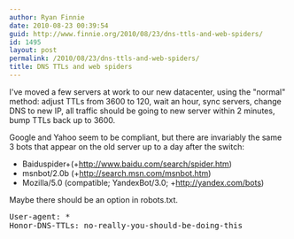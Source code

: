 ```yaml
---
author: Ryan Finnie
date: 2010-08-23 00:39:54
guid: http://www.finnie.org/2010/08/23/dns-ttls-and-web-spiders/
id: 1495
layout: post
permalink: /2010/08/23/dns-ttls-and-web-spiders/
title: DNS TTLs and web spiders
---
```

I've moved a few servers at work to our new datacenter, using the "normal" method: adjust TTLs from 3600 to 120, wait an hour, sync servers, change DNS to new IP, all traffic should be going to new server within 2 minutes, bump TTLs back up to 3600.

Google and Yahoo seem to be compliant, but there are invariably the same 3 bots that appear on the old server up to a day after the switch:

  * Baiduspider+(+http://www.baidu.com/search/spider.htm)
  * msnbot/2.0b (+http://search.msn.com/msnbot.htm)
  * Mozilla/5.0 (compatible; YandexBot/3.0; +http://yandex.com/bots)

Maybe there should be an option in robots.txt.

<pre>User-agent: *
Honor-DNS-TTLs: no-really-you-should-be-doing-this</pre>
